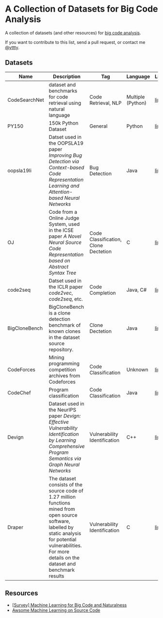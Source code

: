 # A Collection of Datasets for Big Code Analysis

A collection of datasets (and other resources) for [big code analysis](https://ml4code.github.io/papers.html).

If you want to contribute to this list, send a pull request, or contact me [@yttty](https://github.com/yttty).

## Datasets

| Name          | Description                                                  | Tag                                  | Language          | Link                                                         |
| ------------- | ------------------------------------------------------------ | ------------------------------------ | ----------------- | ------------------------------------------------------------ |
| CodeSearchNet | dataset and benchmarks for code retrieval using natural language | Code Retrieval, NLP                  | Multiple (Python) | [link](https://github.com/github/CodeSearchNet)              |
| PY150         | 150k Python Dataset                                          | General                              | Python            | [link](https://www.sri.inf.ethz.ch/py150)                    |
| oopsla19li    | Datset used in the OOPSLA19 paper _Improving Bug Detection via Context-based Code Representation Learning and Attention-based Neural Networks_ | Bug Detection                        | Java              | [link](https://github.com/OOPSLA-2019-BugDetection/OOPSLA-2019-BugDetection) |
| OJ            | Code from a Online Judge System, used in the ICSE paper _A Novel Neural Source Code Representation based on Abstract Syntax Tree_ | Code Classification, Clone Dectetion | C                 | [link](https://github.com/zhangj111/astnn)                   |
| code2seq      | Datset used in the ICLR paper _code2vec_, _code2seq_, etc.   | Code Completion                      | Java, C#          | [link](https://github.com/tech-srl/code2seq#datasets)        |
| BigCloneBench | BigCloneBench is a clone detection benchmark of known clones in the dataset source repository. | Clone Dectetion                      | Java              | [link](https://github.com/clonebench/BigCloneBench)          |
| CodeForces    | Mining programming competition archives from Codeforces      | Code Classification                  | Unknown           | [link](https://sites.google.com/site/miningprogcodeforces/home/dataset) |
| CodeChef      | Program classification                                       | Code Classification                  | Java              | [link](https://www.kaggle.com/arjoonn/codechef-competitive-programming) |
| Devign        | Dataset used in the NeurIPS paper *Devign: Effective Vulnerability Identification by Learning Comprehensive Program Semantics via Graph Neural Networks* | Vulnerability Identification         | C++               | [link](https://sites.google.com/view/devign)                 |
| Draper        | The dataset consists of the source code of 1.27 million functions mined from open source software, labelled by static analysis for potential vulnerabilities. For more details on the dataset and benchmark results  | Vulnerability Identification         | C               | [link](https://osf.io/d45bw/)                 |

## Resources
- [[Survey] Machine Learning for Big Code and Naturalness](https://ml4code.github.io/papers.html)
- [Awsome Machine Learning on Source Code](https://github.com/src-d/awesome-machine-learning-on-source-code)
